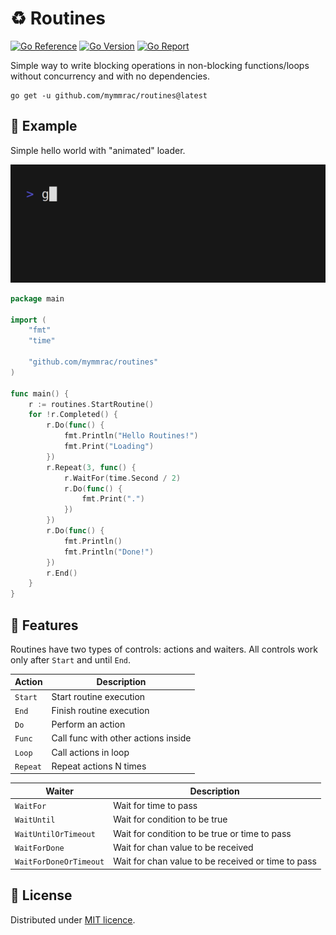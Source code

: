 # :recycle: Routines

[![Go Reference](https://pkg.go.dev/badge/github.com/mymmrac/routines#section-readme.svg)](https://pkg.go.dev/github.com/mymmrac/routines)
[![Go Version](https://img.shields.io/github/go-mod/go-version/mymmrac/routines?logo=go)](go.mod)
[![Go Report](https://img.shields.io/badge/go%20report-A+-brightgreen.svg?style=flat)](https://goreportcard.com/report/github.com/mymmrac/routines)

Simple way to write blocking operations in non-blocking functions/loops without concurrency and with no dependencies.

```shell
go get -u github.com/mymmrac/routines@latest
```

## :jigsaw: Example

Simple hello world with "animated" loader.

<img src="docs/demo.gif" alt="Demo example" width="600">

```go
package main

import (
	"fmt"
	"time"

	"github.com/mymmrac/routines"
)

func main() {
	r := routines.StartRoutine()
	for !r.Completed() {
		r.Do(func() {
			fmt.Println("Hello Routines!")
			fmt.Print("Loading")
		})
		r.Repeat(3, func() {
			r.WaitFor(time.Second / 2)
			r.Do(func() {
				fmt.Print(".")
			})
		})
		r.Do(func() {
			fmt.Println()
			fmt.Println("Done!")
		})
		r.End()
	}
}
```

## :stars: Features

Routines have two types of controls: actions and waiters.
All controls work only after `Start` and until `End`.

| Action   | Description                         |
|----------|-------------------------------------|
| `Start`  | Start routine execution             |
| `End`    | Finish routine execution            |
| `Do`     | Perform an action                   |
| `Func`   | Call func with other actions inside |
| `Loop`   | Call actions in loop                |
| `Repeat` | Repeat actions N times              |

| Waiter                 | Description                                        |
|------------------------|----------------------------------------------------|
| `WaitFor`              | Wait for time to pass                              |
| `WaitUntil`            | Wait for condition to be true                      |
| `WaitUntilOrTimeout`   | Wait for condition to be true or time to pass      |
| `WaitForDone`          | Wait for chan value to be received                 |
| `WaitForDoneOrTimeout` | Wait for chan value to be received or time to pass |

## :closed_lock_with_key: License

Distributed under [MIT licence](LICENSE).
